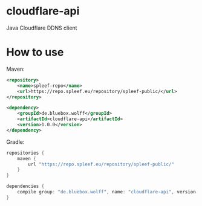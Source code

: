 # cloudflare-api
Java Cloudflare DDNS client

# How to use
Maven:
```xml
<repository>
    <name>spleef-repo</name>
    <url>https://repo.spleef.eu/repository/spleef-public/</url>
</repository>
```

```xml
<dependency>
    <groupId>de.bluebox.wolff</groupId>
    <artifactId>cloudflare-api</artifactId>
    <version>1.0.0</version>
</dependency>
```

Gradle:
```gradle
repositories {
    maven {
        url "https://repo.spleef.eu/repository/spleef-public/"
    }
}
```

```gradle
dependencies {
    compile group: "de.bluebox.wolff", name: "cloudflare-api", version: "1.0.0";
}
```
